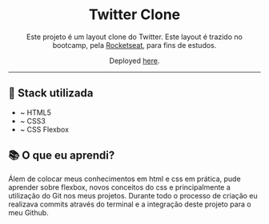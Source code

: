 <h1 align="center">
Twitter Clone
</h1>

<p align="center">Este projeto é um layout clone do Twitter. Este layout é trazido no bootcamp, pela <a href="https://rocketseat.com.br/">Rocketseat</a>, para fins de estudos.</p>

<p align="center">Deployed <a href="https://orosamatheus.github.io/Twitter-clone/">here</a>.</p>

<hr>

## 🎂 Stack utilizada

-  ~ HTML5
-  ~ CSS3
-  ~ CSS Flexbox

## 📚 O que eu aprendi?

<p>Álem de colocar meus conhecimentos em html e css em prática, pude aprender sobre flexbox, novos conceitos do css 
e principalmente a utilização do Git nos meus projetos. Durante todo o processo de criação eu realizava commits através do terminal e a integração deste projeto para o meu Github.</p>
